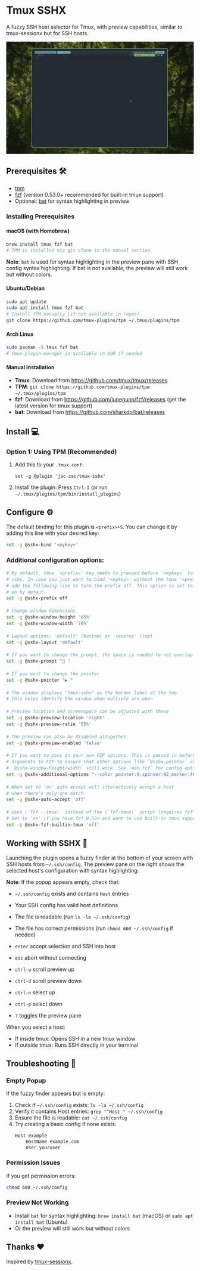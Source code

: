 # Tmux SSHX

A fuzzy SSH host selector for Tmux, with preview capabilities, similar to tmux-sessionx but for SSH hosts.

![image](showcase.gif)

## Prerequisites 🛠️

- [tpm](https://github.com/tmux-plugins/tpm)
- [fzf](https://github.com/junegunn/fzf) (version 0.53.0+ recommended for built-in tmux support)
- Optional: [bat](https://github.com/sharkdp/bat) for syntax highlighting in preview

### Installing Prerequisites

#### macOS (with Homebrew)

```bash
brew install tmux fzf bat
# TPM is installed via git clone in the manual section
```

**Note**: `bat` is used for syntax highlighting in the preview pane with SSH config syntax highlighting. If bat is not available, the preview will still work but without colors.

#### Ubuntu/Debian

```bash
sudo apt update
sudo apt install tmux fzf bat
# Install TPM manually (if not available in repos)
git clone https://github.com/tmux-plugins/tpm ~/.tmux/plugins/tpm
```

#### Arch Linux

```bash
sudo pacman -S tmux fzf bat
# tmux-plugin-manager is available in AUR if needed
```

#### Manual Installation

- **Tmux**: Download from https://github.com/tmux/tmux/releases
- **TPM**: `git clone https://github.com/tmux-plugins/tpm ~/.tmux/plugins/tpm`
- **fzf**: Download from https://github.com/junegunn/fzf/releases (get the latest version for tmux support)
- **bat**: Download from https://github.com/sharkdp/bat/releases

## Install 💻

### Option 1: Using TPM (Recommended)

1. Add this to your `.tmux.conf`:
   ```
   set -g @plugin 'jac-zac/tmux-sshx'
   ```
2. Install the plugin: Press `Ctrl-I` (or run `~/.tmux/plugins/tpm/bin/install_plugins`)

## Configure ⚙️

The default binding for this plugin is `<prefix>+S`. You can change it by adding this line with your desired key:

```sh
set -g @sshx-bind '<mykey>'
```

### Additional configuration options:

```sh
# By default, tmux `<prefix>` key needs to pressed before `<mykey>` to launch
# sshx. In case you just want to bind '<mykey>' without the tmux '<prefix>'
# add the following line to turn the prefix off. This option is set to
# on by defaut.
set -g @sshx-prefix off

# Change window dimensions
set -g @sshx-window-height '65%'
set -g @sshx-window-width '70%'

# Layout options: 'default' (bottom) or 'reverse' (top)
set -g @sshx-layout 'default'

# If you want to change the prompt, the space is needed to not overlap the icon
set -g @sshx-prompt " "

# If you want to change the pointer
set -g @sshx-pointer "▶ "

# The window displays "tmux-sshx" as the border label at the top
# This helps identify the window when multiple are open

# Preview location and screenspace can be adjusted with these
set -g @sshx-preview-location 'right'
set -g @sshx-preview-ratio '55%'

# The preview can also be disabled altogether
set -g @sshx-preview-enabled 'false'

# If you want to pass in your own FZF options. This is passed in before all other
# arguments to FZF to ensure that other options like `@sshx-pointer` and
# `@sshx-window-height/width` still work. See `man fzf` for config options.
set -g @sshx-additional-options "--color pointer:9,spinner:92,marker:46"

# When set to 'on' auto-accept will interactively accept a host
# when there's only one match
set -g @sshx-auto-accept 'off'

# Uses \`fzf --tmux\` instead of the \`fzf-tmux\` script (requires fzf >= 0.53).
# Set to 'on' if you have fzf 0.53+ and want to use built-in tmux support
set -g @sshx-fzf-builtin-tmux 'off'
```

## Working with SSHX 👷

Launching the plugin opens a fuzzy finder at the bottom of your screen with SSH hosts from `~/.ssh/config`. The preview pane on the right shows the selected host's configuration with syntax highlighting.

**Note**: If the popup appears empty, check that:

- `~/.ssh/config` exists and contains `Host` entries
- Your SSH config has valid host definitions
- The file is readable (run `ls -la ~/.ssh/config`)
- The file has correct permissions (run `chmod 600 ~/.ssh/config` if needed)

- `enter` accept selection and SSH into host
- `esc` abort without connecting
- `ctrl-u` scroll preview up
- `ctrl-d` scroll preview down
- `ctrl-n` select up
- `ctrl-p` select down
- `?` toggles the preview pane

When you select a host:

- If inside tmux: Opens SSH in a new tmux window
- If outside tmux: Runs SSH directly in your terminal

## Troubleshooting 🔧

### Empty Popup

If the fuzzy finder appears but is empty:

1. Check if `~/.ssh/config` exists: `ls -la ~/.ssh/config`
2. Verify it contains Host entries: `grep "^Host " ~/.ssh/config`
3. Ensure the file is readable: `cat ~/.ssh/config`
4. Try creating a basic config if none exists:
   ```
   Host example
       HostName example.com
       User youruser
   ```

### Permission Issues

If you get permission errors:

```bash
chmod 600 ~/.ssh/config
```

### Preview Not Working

- Install `bat` for syntax highlighting: `brew install bat` (macOS) or `sudo apt install bat` (Ubuntu)
- Or the preview will still work but without colors

## Thanks ❤️

Inspired by [tmux-sessionx](https://github.com/omerxx/tmux-sessionx).
